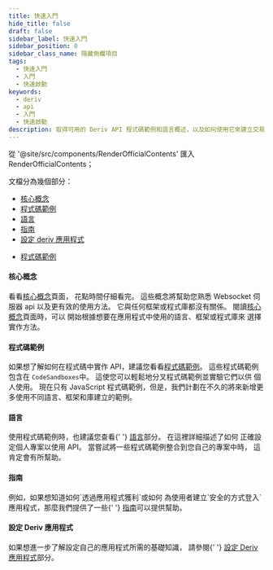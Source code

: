 ```yaml
---
title: 快速入門
hide_title: false
draft: false
sidebar_label: 快速入門
sidebar_position: 0
sidebar_class_name: 隱藏側欄項目
tags:
  - 快速入門
  - 入門
  - 快速啟動
keywords:
  - deriv
  - api
  - 入門
  - 快速啟動
description: 取得可用的 Deriv API 程式碼範例和語言概述，以及如何使用它來建立交易應用程式。
---
```


從 '@site/src/components/RenderOfficialContents' 匯入 RenderOfficialContents；

文檔分為幾個部分：

<RenderOfficialContents>
  <ul>
    <li>
      <a href='category/core-concepts'>核心概念</a>
    </li>
    <li>
      <a href='category/code-examples'>程式碼範例</a>
    </li>
    <li>
      <a href='category/languages'>語言</a>
    </li>
    <li>
      <a href='category/guides'>指南</a>
    </li>
    <li>
      <a href='setting-up-a-deriv-application'>設定 deriv 應用程式</a>
    </li>
  </ul>
  <ul>
    <li>
      <a href='category/code-examples'>程式碼範例</a>
    </li>
  </ul>
</RenderOfficialContents>

<RenderOfficialContents>
  <h4>核心概念</h4>
</RenderOfficialContents>

<RenderOfficialContents>
    看看<a href='category/core-concepts'>核心概念</a>頁面，
    花點時間仔細看完。 這些概念將幫助您熟悉 Websocket 伺服器 api
    以及更有效的使用方法。 它與任何框架或程式庫都沒有關係。
</RenderOfficialContents>

<RenderOfficialContents>
    閱讀<a href='category/core-concepts'>核心概念</a>頁面時，可以
    開始根據想要在應用程式中使用的語言、框架或程式庫來
    選擇實作方法。
</RenderOfficialContents>

<h4>程式碼範例</h4>

如果想了解如何在程式碼中實作 API，建議您看看<a href='category/code-examples'>程式碼範例</a>。 這些程式碼範例包含在
`CodeSandboxes`中。 這使您可以輕鬆地分叉程式碼範例並實驗它們以供
個人使用。 現在只有 JavaScript 程式碼範例，但是，我們計劃在不久的將來新增更多使用不同語言、框架和庫建立的範例。

<RenderOfficialContents>
  <h4>語言</h4>
</RenderOfficialContents>

<RenderOfficialContents>
    使用程式碼範例時，也建議您查看{' '}
    <a href='category/languages'>語言</a>部分。 在這裡詳細描述了如何
    正確設定個人專案以使用 API。 當嘗試將一些程式碼範例整合到您自己的專案中時，
    這肯定會有所幫助。
</RenderOfficialContents>

<RenderOfficialContents>
  <h4>指南</h4>
</RenderOfficialContents>

<RenderOfficialContents>
例如，如果想知道如何`透過應用程式獲利`或如何
    為使用者建立`安全的方式登入`應用程式，那麼我們提供了一些{' '}
    <a href='category/guides'>指南</a>可以提供幫助。
</RenderOfficialContents>

<RenderOfficialContents>
  <h4>設定 Deriv 應用程式</h4>
</RenderOfficialContents>

<RenderOfficialContents>
如果想進一步了解設定自己的應用程式所需的基礎知識，
    請參閱{' '}
    <a href='setting-up-a-deriv-application'>設定 Deriv 應用程式</a>部分。
</RenderOfficialContents>
